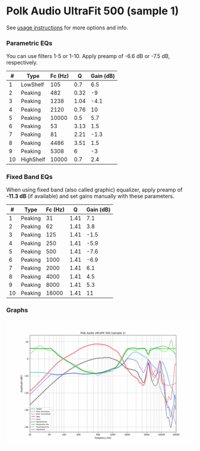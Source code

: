 # Polk Audio UltraFit 500 (sample 1)
See [usage instructions](https://github.com/jaakkopasanen/AutoEq#usage) for more options and info.

### Parametric EQs
You can use filters 1-5 or 1-10. Apply preamp of -6.6 dB or -7.5 dB, respectively.

|   # | Type      |   Fc (Hz) |    Q |   Gain (dB) |
|-----|-----------|-----------|------|-------------|
|   1 | LowShelf  |       105 | 0.7  |         6.5 |
|   2 | Peaking   |       482 | 0.32 |        -9   |
|   3 | Peaking   |      1238 | 1.04 |        -4.1 |
|   4 | Peaking   |      2120 | 0.76 |        10   |
|   5 | Peaking   |     10000 | 0.5  |         5.7 |
|   6 | Peaking   |        53 | 3.13 |         1.5 |
|   7 | Peaking   |        81 | 2.21 |        -1.3 |
|   8 | Peaking   |      4486 | 3.51 |         1.5 |
|   9 | Peaking   |      5308 | 6    |        -3   |
|  10 | HighShelf |     10000 | 0.7  |         2.4 |

### Fixed Band EQs
When using fixed band (also called graphic) equalizer, apply preamp of **-11.3 dB** (if available) and set gains manually with these parameters.

|   # | Type    |   Fc (Hz) |    Q |   Gain (dB) |
|-----|---------|-----------|------|-------------|
|   1 | Peaking |        31 | 1.41 |         7.1 |
|   2 | Peaking |        62 | 1.41 |         3.8 |
|   3 | Peaking |       125 | 1.41 |        -1.5 |
|   4 | Peaking |       250 | 1.41 |        -5.9 |
|   5 | Peaking |       500 | 1.41 |        -7.6 |
|   6 | Peaking |      1000 | 1.41 |        -6.9 |
|   7 | Peaking |      2000 | 1.41 |         6.1 |
|   8 | Peaking |      4000 | 1.41 |         4.5 |
|   9 | Peaking |      8000 | 1.41 |         5.3 |
|  10 | Peaking |     16000 | 1.41 |        11   |

### Graphs
![](./Polk%20Audio%20UltraFit%20500%20(sample%201).png)
